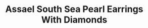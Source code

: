 ---
title: Assael South Sea Pearl Earrings With Diamonds
description: |

specs: |
  South Sea cultured Pearl Earrings with Diamonds, Two Pearls, 13.5 x 13.5mm, 2 Diamonds .83 ctw.
images:
  - /uploads/assael-south-sea-pearl-earrings-with-diamonds.jpg
category: Classic Assael
order: 4
tags:
  - earrings
---
